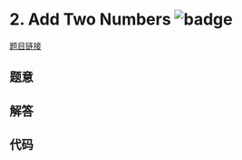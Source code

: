 # 2. Add Two Numbers ![badge](https://img.shields.io/badge/-medium-yellow?style=flat-square)

[题目链接](https://leetcode.com/problems/add-two-numbers)

## 题意

## 解答

## 代码

